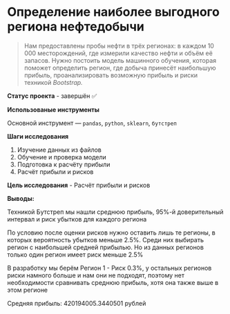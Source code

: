 # Определение наиболее выгодного региона нефтедобычи

>Нам предоставлены пробы нефти в трёх регионах: в каждом 10 000 месторождений, где измерили качество нефти и объём её запасов. Нужно постоить модель машинного обучения, которая поможет определить регион, где добыча принесёт наибольшую прибыль, проанализировать возможную прибыль и риски техникой *Bootstrap.*

**Статус проекта** - завершён ✅

**Использованые инструменты**

Основной инструмент  — `pandas`, `python`, `sklearn`, `бутстреп`

**Шаги исследования**

1. Изучение данных из файлов
2. Обучение и проверка модели
3. Подготовка к расчёту прибыли
4. Расчёт прибыли и рисков

**Цель исследования** - Расчёт прибыли и рисков

**Выводы:**

Техникой Бутстреп мы нашли среднюю прибыль, 95%-й доверительный интервал и риск убытков для каждого региона

По условию после оценки рисков нужно оставить лишь те регионы, в которых вероятность убытков меньше 2.5%. Среди них выбирать регион с наибольшей средней прибылью. Но из данных регионов только один регион имеет риск меньше 2.5%

В разработку мы берём Регион 1 - Риск 0.3%, у остальных регионов риски намного больше и нам они не подходят, поэтому нет необходимости сравнивать среднюю прибыль, хотя она также выше в этом регионе

Средняя прибыль: 420194005.3440501 рублей
